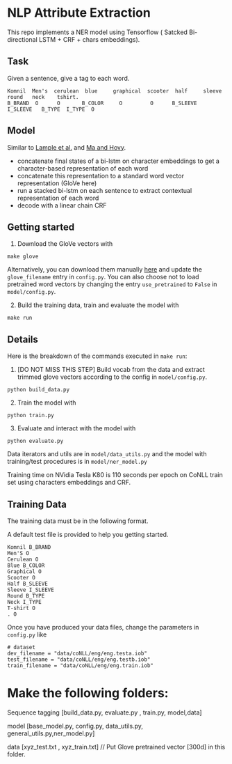 # NLP Attribute Extraction 

This repo implements a NER model using Tensorflow ( Satcked Bi-directional LSTM + CRF + chars embeddings).


## Task

Given a sentence, give a tag to each word. 

```
Komnil  Men's  cerulean  blue     graphical  scooter  half     sleeve    round   neck    tshirt.
B_BRAND  O      O       B_COLOR     O         O      B_SLEEVE  I_SLEEVE   B_TYPE  I_TYPE  O
```


## Model

Similar to [Lample et al.](https://arxiv.org/abs/1603.01360) and [Ma and Hovy](https://arxiv.org/pdf/1603.01354.pdf).

- concatenate final states of a bi-lstm on character embeddings to get a character-based representation of each word
- concatenate this representation to a standard word vector representation (GloVe here)
- run a stacked bi-lstm on each sentence to extract contextual representation of each word
- decode with a linear chain CRF



## Getting started


1. Download the GloVe vectors with

```
make glove
```

Alternatively, you can download them manually [here](https://nlp.stanford.edu/projects/glove/) and update the `glove_filename` entry in `config.py`. You can also choose not to load pretrained word vectors by changing the entry `use_pretrained` to `False` in `model/config.py`.

2. Build the training data, train and evaluate the model with
```
make run
```


## Details


Here is the breakdown of the commands executed in `make run`:

1. [DO NOT MISS THIS STEP] Build vocab from the data and extract trimmed glove vectors according to the config in `model/config.py`.

```
python build_data.py
```

2. Train the model with

```
python train.py
```


3. Evaluate and interact with the model with
```
python evaluate.py
```


Data iterators and utils are in `model/data_utils.py` and the model with training/test procedures is in `model/ner_model.py`

Training time on NVidia Tesla K80 is 110 seconds per epoch on CoNLL train set using characters embeddings and CRF.



## Training Data


The training data must be in the following format.

A default test file is provided to help you getting started.


```
Komnil B_BRAND
Men'S O
Cerulean O
Blue B_COLOR
Graphical O
Scooter O
Half B_SLEEVE
Sleeve I_SLEEVE
Round B_TYPE
Neck I_TYPE
T-shirt O
. O
```


Once you have produced your data files, change the parameters in `config.py` like

```
# dataset
dev_filename = "data/coNLL/eng/eng.testa.iob"
test_filename = "data/coNLL/eng/eng.testb.iob"
train_filename = "data/coNLL/eng/eng.train.iob"
```

# Make the following folders:
Sequence tagging [build_data.py, evaluate.py , train.py, model,data]

model [base_model.py, config.py, data_utils.py, general_utils.py,ner_model.py]

data [xyz_test.txt , xyz_train.txt] // Put Glove pretrained vector [300d] in this folder.

